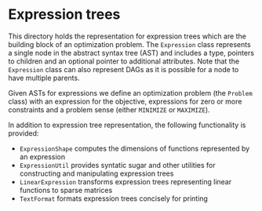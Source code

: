 
# Expression trees

This directory holds the representation for expression trees which are the
building block of an optimization problem. The `Expression` class represents a
single node in the abstract syntax tree (AST) and includes a type, pointers to
children and an optional pointer to additional attributes. Note that the
`Expression` class can also represent DAGs as it is possible for a  node to have
multiple parents.

Given ASTs for expressions we define an optimization problem (the `Problem`
class) with an expression for the objective, expressions for zero or more
constraints and a problem sense (either `MINIMIZE` or `MAXIMIZE`).

In addition to expression tree representation, the following functionality is
provided:

- `ExpressionShape` computes the dimensions of functions represented by an expression
- `ExpressionUtil` provides syntatic sugar and other utilities for constructing
and manipulating expression trees
- `LinearExpression` transforms expression trees representing linear
functions to sparse matrices
- `TextFormat` formats expression trees concisely for printing
